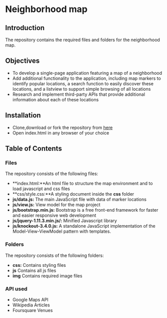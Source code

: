 # Neighborhood map
## Introduction
The repository contains the required files and folders for the neighborhood map.

## Objectives
* To develop a single-page application featuring a map of a neighborhood
* Add additional functionality to the application, including map markers to identify popular locations, a search function to easily discover these locations, and a listview to support simple browsing of all locations
* Research and implement third-party APIs that provide additional information about each of these locations

## Installation
* Clone,download or fork the repository from [here](https://github.com/Sheethal7/frontend-nanodegree-neighborhood-map)
* Open index.html in any browser of your choice

## Table of Contents

### Files
The repository consists of the following files:
* **index.html:**An html file to structure the map environment and to load javascript and css files
* **css/style.css:**A styling document inside the **css** folder
* **js/data.js:** The main JavaScript file with data of marker locations
* **js/view.js:** View model for the map project
* **js/bootstrap.min.js:** Bootstrap is a free front-end framework for faster and easier responsive web development
* **js/jquery-1.11.3.min.js/:** Minified Javascript library
* **js/knockout-3.4.0.js:** A standalone JavaScript implementation of the Model-View-ViewModel pattern with templates.

### Folders
The repository consists of the following folders:
* **css:** Contains styling files
* **js** Contains all js files
* **img** Contains required image files

### API used
* Google Maps API
* Wikipedia Articles
* Foursquare Venues
